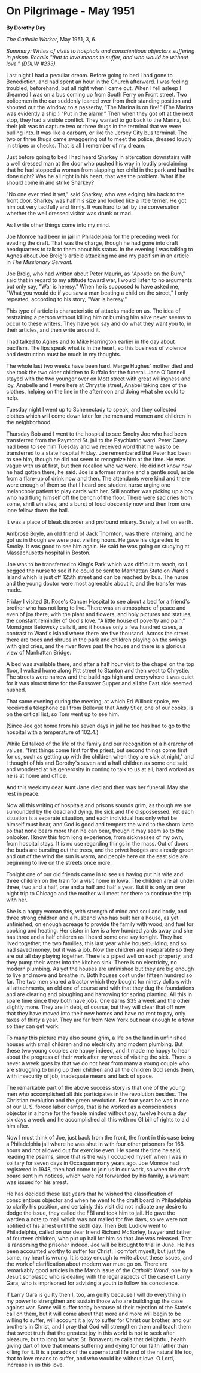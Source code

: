 On Pilgrimage - May 1951
========================

**By Dorothy Day**

*The Catholic Worker*, May 1951, 3, 6.

*Summary: Writes of visits to hospitals and conscientious objectors
suffering in prison. Recalls "that to love means to suffer, and who
would be without love." (DDLW \#233).*

Last night I had a peculiar dream. Before going to bed I had gone to
Benediction, and had spent an hour in the Church afterward. I was
feeling troubled, beforehand, but all right when I came out. When I fell
asleep I dreamed I was on a bus coming up from South Ferry on Front
street. Two policemen in the car suddenly leaned over from their
standing position and shouted out the window, to a passerby, "The Marina
is on fire!" (The Marina was evidently a ship.) "Put in the alarm!" Then
when they got off at the next stop, they had a visible conflict. They
wanted to go back to the Marina, but their job was to capture two or
three thugs in the terminal that we were pulling into. It was like a
carbarn, or like the Jersey City bus terminal. The two or three thugs
came swaggering out to meet the police, dressed loudly in stripes or
checks. That is all I remember of my dream.

Just before going to bed I had heard Sharkey in altercation downstairs
with a well dressed man at the door who pushed his way in loudly
proclaiming that he had stopped a woman from slapping her child in the
park and had he done right? Was he all right in his heart, that was the
problem. What if he should come in and strike Sharkey?

"No one ever tried it yet," said Sharkey, who was edging him back to the
front door. Sharkey was half his size and looked like a little terrier.
He got him out very tactfully and firmly. It was hard to tell by the
conversation whether the well dressed visitor was drunk or mad.

As I write other things come into my mind.

Joe Monroe had been in jail in Philadelphia for the preceding week for
evading the draft. That was the charge, though he had gone into draft
headquarters to talk to them about his status. In the evening I was
talking to Agnes about Joe Breig's article attacking me and my pacifism
in an article in *The Missionary Servant.*

Joe Breig, who had written about Peter Maurin, as "Apostle on the Bum,"
said that in regard to my attitude toward war, I would listen to no
arguments but only say, "War is heresy." When he is supposed to have
asked me, "What you would do if you saw a man beating a child on the
street," I only repeated, according to his story, "War is heresy."

This type of article is characteristic of attacks made on us. The idea
of restraining a person without killing him or burning him alive never
seems to occur to these writers. They have you say and do what they want
you to, in their articles, and then write around it.

I had talked to Agnes and to Mike Harrington earlier in the day about
pacifism. The lips speak what is in the heart, so this business of
violence and destruction must be much in my thoughts.

The whole last two weeks have been hard. Marge Hughes' mother died and
she took the two older children to Buffalo for the funeral. Jane
O'Donnell stayed with the two younger over on Mott street with great
willingness and joy. Anabelle and I were here at Chrystie street, Anabel
taking care of the clothes, helping on the line in the afternoon and
doing what she could to help.

Tuesday night I went up to Schenectady to speak, and they collected
clothes which will come down later for the men and women and children in
the neighborhood.

Thursday Bob and I went to the hospital to see Smoky Joe who had been
transferred from the Raymond St. jail to the Psychiatric ward. Peter
Carey had been to see him Tuesday and we received word that he was to be
transferred to a state hospital Friday. Joe remembered that Peter had
been to see him, though he did not seem to recognize him at the time. He
was vague with us at first, but then recalled who we were. He did not
know how he had gotten there, he said. Joe is a former marine and a
gentle soul, aside from a flare-up of drink now and then. The attendants
were kind and there were enough of them so that I heard one student
nurse urging one melancholy patient to play cards with her. Still
another was picking up a boy who had flung himself off the bench of the
floor. There were sad cries from some, shrill whistles, and a burst of
loud obscenity now and then from one lone fellow down the hall.

It was a place of bleak disorder and profound misery. Surely a hell on
earth.

Ambrose Boyle, an old friend of Jack Thornton, was there interning, and
he got us in though we were past visiting hours. He gave his cigarettes
to Smoky. It was good to see him again. He said he was going on studying
at Massachusetts hospital in Boston.

Joe was to be transferred to King's Park which was difficult to reach,
so I begged the nurse to see if he could be sent to Manhattan State on
Ward's Island which is just off 125th street and can be reached by bus.
The nurse and the young doctor were most agreeable about it, and the
transfer was made.

Friday I visited St. Rose's Cancer Hospital to see about a bed for a
friend's brother who has not long to live. There was an atmosphere of
peace and even of joy there, with the plant and flowers, and holy
pictures and statues, the constant reminder of God's love. "A little
house of poverty and pain," Monsignor Betowsky calls it, and it houses
only a few hundred cases, a contrast to Ward's island where there are
five thousand. Across the street there are trees and shrubs in the park
and children playing on the swings with glad cries, and the river flows
past the house and there is a glorious view of Manhattan Bridge.

A bed was available there, and after a half hour visit to the chapel on
the top floor, I walked home along Pitt street to Stanton and then west
to Chrystie. The streets were narrow and the buildings high and
everywhere it was quiet for it was almost time for the Passover Supper
and all the East side seemed hushed.

That same evening during the meeting, at which Ed Willock spoke, we
received a telephone call from Bellevue that Andy Stier, one of our
cooks, is on the critical list, so Tom went up to see him.

(Since Joe got home from his seven days in jail he too has had to go to
the hospital with a temperature of 102.4.)

While Ed talked of the life of the family and our recognition of a
hierarchy of values, "first things come first for the priest, but second
things come first for us, such as getting up with the children when they
are sick at night," and I thought of his and Dorothy's seven and a half
children as some one said, and wondered at his generosity in coming to
talk to us at all, hard worked as he is at home and office.

And this week my dear Aunt Jane died and then was her funeral. May she
rest in peace.

Now all this writing of hospitals and prisons sounds grim, as though we
are surrounded by the dead and dying, the sick and the dispossessed. Yet
each situation is a separate situation, and each individual has only
what be himself must bear, and God is good and tempers the wind to the
shorn lamb so that none bears more than he can bear, though it may seem
so to the onlooker. I know this from long experience, from sicknesses of
my own, from hospital stays. It is no use regarding things in the mass.
Out of doors the buds are bursting out the trees, and the privet hedges
are already green and out of the wind the sun is warm, and people here
on the east side are beginning to live on the streets once more.

Tonight one of our old friends came in to see us having put his wife and
three children on the train for a visit home in Iowa. The children are
all under three, two and a half, one and a half and half a year. But it
is only an over night trip to Chicago and the mother will meet her there
to continue the trip with her.

She is a happy woman this, with strength of mind and soul and body, and
three strong children and a husband who has built her a house, as yet
unfinished, on enough acreage to provide the family with wood, and fuel
for cooking and heating. Her sister in law is a few hundred yards away
and she has three and a half children as I heard some one say tonight.
They had lived together, the two families, this last year while
housebuilding, and so had saved money, but it was a job. Now the
children are inseparable so they are out all day playing together. There
is a piped well on each property, and they pump their water into the
kitchen sink. There is no electricity, no modern plumbing. As yet the
houses are unfinished but they are big enough to live and move and
breathe in. Both houses cost under fifteen hundred so far. The two men
shared a tractor which they bought for ninety dollars with all
attachments, an old one of course and with that they dug the foundations
and are clearing and ploughing and harrowing for spring planting. All
this in spare time since they both have jobs. One earns \$35 a week and
the other slightly more. They are in debt, of course, but they will
clear that off now that they have moved into their new homes and have no
rent to pay, only taxes of thirty a year. They are far from New York but
near enough to a town so they can get work.

To many this picture may also sound grim, a life on the land in
unfinished houses with small children and no electricity and modern
plumbing. But these two young couples are happy indeed, and it made me
happy to hear about the progress of their work after my week of visiting
the sick. There is never a week goes by that we do not hear from many a
young couple who are struggling to bring up their children and all the
children God sends them, with insecurity of job, inadequate means and
lack of space.

The remarkable part of the above success story is that one of the young
men who accomplished all this participates in the revolution besides.
The Christian revolution and the green revolution. For four years he was
in one of our U. S. forced labor camps, that is he worked as a
conscientious objector in a home for the feeble minded without pay,
twelve hours a day six days a week and he accomplished all this with no
GI bill of rights to aid him after.

Now I must think of Joe, just back from the front, the front in this
case being a Philadelphia jail where he was shut in with four other
prisoners for 168 hours and not allowed out for exercise even. He spent
the time he said, reading the psalms, since that is the way I occupied
myself when I was in solitary for seven days in Occaquan many years ago.
Joe Monroe had registered in 1948, then had come to join us in our work,
so when the draft board sent him notices, which were not forwarded by
his family, a warrant was issued for his arrest.

He has decided these last years that he wished the classification of
conscientious objector and when he went to the draft board in
Philadelphia to clarify his position, and certainly this visit did not
indicate any desire to dodge the issue, they called the FBI and took him
to jail. He gave the warden a note to mail which was not mailed for five
days, so we were not notified of his arrest until the sixth day. Then
Bob Ludlow went to Philadelphia, called on our dear friend Richard
McSorley, lawyer and father of fourteen children, who put up bail for
him so that Joe was released. That is ransoming the prisoner indeed. Joe
will be brought to trial in June. He has been accounted worthy to suffer
for Christ, I comfort myself, but just the same, my heart is wrung. It
is easy enough to write about these issues, and the work of
clarification about modern war must go on. There are remarkably good
articles in the March issue of the *Catholic World*, one by a Jesuit
scholastic who is dealing with the legal aspects of the case of Larry
Gara, who is imprisoned for advising a youth to follow his conscience.

If Larry Gara is guilty then I, too, am guilty because I will do
everything in my power to strengthen and sustain those who are building
up the case against war. Some will suffer today because of their
rejection of the State's call on them, but it will come about that more
and more will begin to be willing to suffer, will account it a joy to
suffer for Christ our brother, and our brothers in Christ, and I pray
that God will strengthen them and teach them that sweet truth that the
greatest joy in this world is not to seek after pleasure, but to long
for what St. Bonaventure calls that delightful, health giving dart of
love that means suffering and dying for our faith rather than killing
for it. It is a paradox of the supernatural life and of the natural life
too, that to love means to suffer, and who would be without love. O
Lord, increase in us this love.
